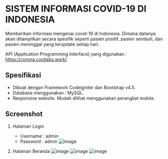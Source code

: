 # SISTEM INFORMASI COVID-19 DI INDONESIA
Memberikan informasi mengenai covid-19 di Indonesia. Dimana datanya akan ditampilkan secara spesifik seperti pasien positif, pasien sembuh, dan pasien meninggal yang terupdate setiap hari.
	
API (Application Programming Interface) yang digunakan : https://corona.coollabs.work/
	
## Spesifikasi

* Dibuat dengan Framework Codeigniter dan Bootstrap v4.5.
* Database menggunakan : MySQL.
* Responsive website. Mudah dilihat menggunakan perangkat mobile.


## Screenshot
1. Halaman Login
	* Username : admin
	* Password : admin
![image](https://user-images.githubusercontent.com/58071812/85140761-eae1c500-b26f-11ea-9637-c3db58d7f4f7.png)

2. Halaman Beranda
![image](https://user-images.githubusercontent.com/58071812/85140879-1fee1780-b270-11ea-9cbf-c2fa421bffaf.png)
![image](https://user-images.githubusercontent.com/58071812/85140954-3b592280-b270-11ea-8459-cb1a709a3f4f.png)
![image](https://user-images.githubusercontent.com/58071812/85141161-8b37e980-b270-11ea-9f3f-a9fe81cd0119.png)
